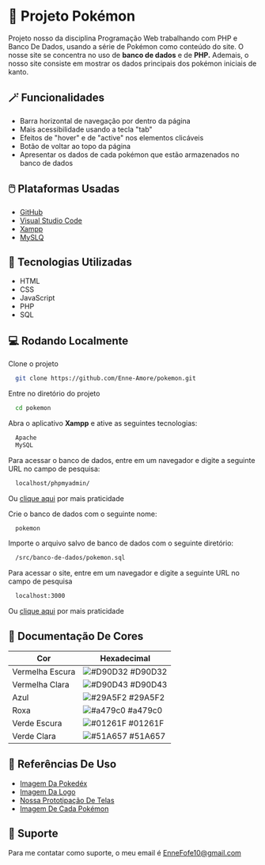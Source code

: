 
# 🔴 Projeto Pokémon

 Projeto nosso da disciplina Programação Web trabalhando com PHP e Banco De Dados, usando a série de Pokémon como conteúdo do site. O nosse site se concentra no uso de **banco de dados** e de **PHP.** Ademais, o nosso site consiste em mostrar os dados principais dos pokémon iniciais de kanto.


## 🪄 Funcionalidades

 - Barra horizontal de navegação por dentro da página
 - Mais acessibilidade usando a tecla "tab"
 - Efeitos de "hover" e de "active" nos elementos clicáveis
 - Botão de voltar ao topo da página
 - Apresentar os dados de cada pokémon que estão armazenados no banco de dados


## 🖱️ Plataformas Usadas

 - [GitHub](https://github.com/)
 - [Visual Studio Code](https://code.visualstudio.com/)
 - [Xampp](https://www.apachefriends.org/pt_br/index.html)
 - [MySLQ](https://www.mysql.com/)


## 🚀 Tecnologias Utilizadas

 - HTML
 - CSS
 - JavaScript
 - PHP
 - SQL


## 💻 Rodando Localmente

Clone o projeto

```bash
  git clone https://github.com/Enne-Amore/pokemon.git
```

Entre no diretório do projeto

```bash
  cd pokemon
```

Abra o aplicativo **Xampp** e ative as seguintes tecnologias:

```bash
  Apache
  MySQL
```

Para acessar o banco de dados, entre em um navegador e digite a seguinte URL no campo de pesquisa:

```bash
  localhost/phpmyadmin/
```
Ou [clique aqui](http://localhost/phpmyadmin/) por mais praticidade

Crie o banco de dados com o seguinte nome:

```bash
  pokemon
```

Importe o arquivo salvo de banco de dados com o seguinte diretório:

```bash
  /src/banco-de-dados/pokemon.sql
```

Para acessar o site, entre em um navegador e digite a seguinte URL no campo de pesquisa

```bash
  localhost:3000
```
Ou [clique aqui](http://localhost:3000) por mais praticidade


## 🌈 Documentação De Cores

| Cor                  | Hexadecimal                                                      |
| -------------------- | ---------------------------------------------------------------- |
| Vermelha Escura      | ![#D90D32](https://via.placeholder.com/10/D90D32?text=+) #D90D32 |
| Vermelha Clara       | ![#D90D43](https://via.placeholder.com/10/D90D43?text=+) #D90D43 |
| Azul                 | ![#29A5F2](https://via.placeholder.com/10/29A5F2?text=+) #29A5F2 |
| Roxa                 | ![#a479c0](https://via.placeholder.com/10/a479c0?text=+) #a479c0 |
| Verde Escura         | ![#01261F](https://via.placeholder.com/10/01261F?text=+) #01261F |
| Verde Clara          | ![#51A657](https://via.placeholder.com/10/51A657?text=+) #51A657 |


## 🌟 Referências De Uso

 - [Imagem Da Pokedéx](https://pokemon.fandom.com/pt-br/wiki/Pok%C3%A9dex)
 - [Imagem Da Logo](https://pluspng.com/png-36599.html)
 - [Nossa Prototipação De Telas](https://www.figma.com/file/QPF2T60f5qUnD8yYlQn3LM/Pok%C3%A9mon?type=design&node-id=0%3A1&mode=design&t=ykjuK32x2pNWsca2-1)
 - [Imagem De Cada Pokémon](https://www.serebii.net/pokemon/nationalpokedex.shtml)


## 🔧 Suporte

Para me contatar como suporte, o meu email é EnneFofe10@gmail.com 

